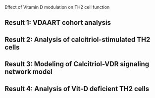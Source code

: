Effect of Vitamin D modulation on TH2 cell function 

Result 1: VDAART cohort analysis
- 


Result 2: Analysis of calcitriol-stimulated TH2 cells
- 


Result 3: Modeling of Calcitriol-VDR signaling network model
- 

Result 4: Analysis of Vit-D deficient TH2 cells
- 
